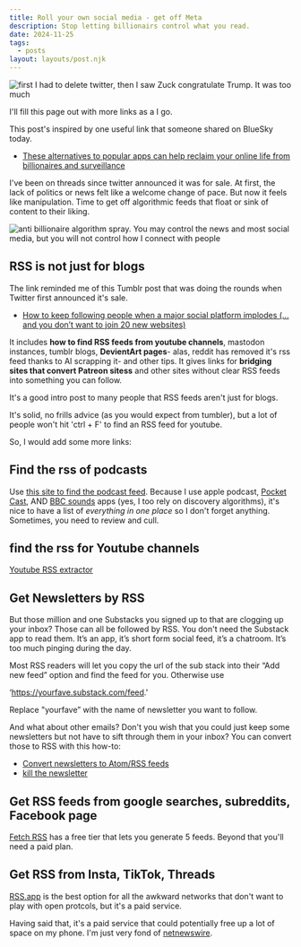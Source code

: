 ```yaml
---
title: Roll your own social media - get off Meta
description: Stop letting billionairs control what you read. 
date: 2024-11-25
tags:
  - posts
layout: layouts/post.njk
---
```


![first I had to delete twitter, then I saw Zuck congratulate Trump. It was too much](https://media3.giphy.com/media/v1.Y2lkPTc5MGI3NjExN2VuancyNzhxMDI0MHdqeXU4dTl4OHF2ZXRranNmMWR1YmZvbHg4NSZlcD12MV9pbnRlcm5hbF9naWZfYnlfaWQmY3Q9Zw/3AIw3zQmG7ODF44qOU/giphy.webp)

I'll fill this  page out with more links as a I go.

This post's inspired by one useful link that someone shared on BlueSky today. 

 - [These alternatives to popular apps can help reclaim your online life from billionaires and surveillance](https://techcrunch.com/2024/11/24/these-alternatives-to-popular-apps-can-help-reclaim-your-online-life-from-billionaires-and-surveillance/)
 
 I've been on threads since twitter announced it was for sale. At first, the lack of politics or news felt like a welcome change of pace. But now it feels like manipulation. Time to get off algorithmic feeds that float or sink of content to their liking. 
 

![anti billionaire algorithm spray. You may control the news and most social media, but you will not control how I connect with people](https://media2.giphy.com/media/v1.Y2lkPTc5MGI3NjExMDB0dWt1ZnhmbG53djJpdHJ4MHE5dXYwZGp5NGt1aTJlcmthZXZ5MyZlcD12MV9pbnRlcm5hbF9naWZfYnlfaWQmY3Q9Zw/rEAdbyhgwUSIYrDf8s/giphy.webp)

 
 ## RSS is not just for blogs
The link reminded me of this Tumblr post that was doing the rounds when Twitter first announced it's sale. 
 
 - [How to keep following people when a major social platform implodes (…and you don’t want to join 20 new websites)](https://smellslikebot.tumblr.com/post/700851357933060096/how-to-keep-following-people-when-a-major-social) 
 
 It includes **how to find RSS feeds from youtube channels**, mastodon instances, tumblr blogs,  **DevientArt pages**- alas, reddit has removed it's rss feed thanks to AI scrapping it- and other tips. It gives links for **bridging sites that convert Patreon sitess** and other sites without clear RSS feeds into something you can follow. 
 
It's a good intro post to many people that RSS feeds aren't just for blogs.
 
It's solid, no frills advice (as you would expect from tumbler), but a lot of people won't hit 'ctrl + F' to find an RSS feed for youtube. 
 
 So, I would add some more links:
 
 ## Find the rss of podcasts 
 
Use [this site to find the podcast feed](https://castos.com/tools/find-podcast-rss-feed/). Because I use apple podcast, [Pocket Cast](https://pocketcasts.com/), AND [BBC sounds](https://apps.apple.com/gb/app/bbc-sounds/id1380676511) apps (yes, I too rely on discovery algorithms), it's nice to have a list of *everything in one place* so I don't forget anything. 
Sometimes, you need to review and cull. 

## find the rss for Youtube channels
[Youtube RSS extractor](https://jeffkeeling.github.io/youtube_rss_extractor/)


## Get Newsletters by RSS

But those million and one Substacks you signed up to that are clogging up your inbox? Those can all be followed by RSS. You don't need the Substack app to read them. It’s an app, it’s short form social feed, it’s a chatroom. It’s too much pinging during the day. 

Most RSS readers will let you copy the url of the sub stack into their “Add new feed” option and find the feed for you. Otherwise use 

 ‘https://yourfave.substack.com/feed.'

Replace "yourfave”  with the name of newsletter you want to follow.

And what about other emails? Don't you wish that you could just keep some newsletters but not have to sift through them in your inbox? You can convert those to RSS with this how-to:

- [Convert newsletters to Atom/RSS feeds](https://axbom.com/newsletter-rss-atom-feed/)
- [kill the newsletter](https://kill-the-newsletter.com/?ref=axbom.com)

## Get RSS feeds from google searches, subreddits, Facebook page

[Fetch RSS](https://fetchrss.com/) has a free tier that lets you generate 5 feeds. Beyond that you'll need a paid plan. 

## Get RSS from Insta, TikTok, Threads

[RSS.app](https://rss.app/rss-feed/create-instagram-rss-feed) is the best option for all the awkward networks that don't want to play with open protcols, but it's a paid service. 

Having said that, it's a paid service that could potentially free up a lot of space on my phone. I'm just very fond of [netnewswire](https://netnewswire.com/). 



